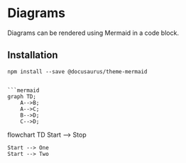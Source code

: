 # Diagrams
Diagrams can be rendered using Mermaid in a code block.
## Installation
```
npm install --save @docusaurus/theme-mermaid


```mermaid
graph TD;
    A-->B;
    A-->C;
    B-->D;
    C-->D;
```
flowchart TD
    Start --> Stop
```
Start --> One
Start --> Two
```

